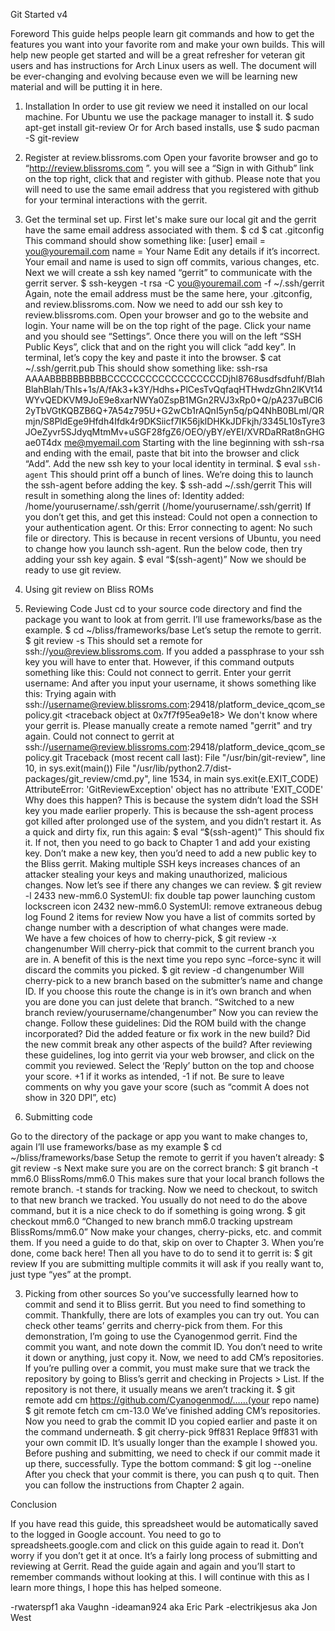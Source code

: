 Git Started v4

Foreword
This guide helps people learn git commands and how to get the features you want into your favorite rom and make your own builds. This will help new people get started and will be a great refresher for veteran git users and has instructions for Arch Linux users as well. The document will be ever-changing and evolving because even we will be learning new material and will be putting it in here.

1. Installation
In order to use git review we need it installed on our local machine.  For Ubuntu we use the package manager to install it.
$ sudo apt-get install git-review
Or for Arch based installs, use 
$ sudo pacman -S git-review

1. Register at review.blissroms.com
Open your favorite browser and go to “http://review.blissroms.com ”.  you will see a “Sign in with Github” link on the top right, click that and register with github.  Please note that you will need to use the same email address that you registered with github for your terminal interactions with the gerrit.
2. Get the terminal set up.
First let's make sure our local git and the gerrit have the same email address associated with them.
$ cd
$ cat .gitconfig
This command should show something like:
[user]
email = you@youremail.com
name = Your Name
Edit any details if it’s incorrect. Your email and name is used to sign off commits, various changes, etc.
Next we will create a ssh key named “gerrit” to communicate with the gerrit server.
$ ssh-keygen -t rsa -C you@youremail.com -f ~/.ssh/gerrit
Again, note the email address must be the same here, your .gitconfig, and review.blissroms.com.
Now we need to add our ssh key to review.blissroms.com.  Open your browser and go to the website and login.  Your name will be on the top right of the page.  Click your name and you should see “Settings”.  Once there you will on the left “SSH Public Keys”, click that and on the right you will click “add key”.
In terminal, let’s copy the key and paste it into the browser.
$ cat ~/.ssh/gerrit.pub
This should show something like:
ssh-rsa AAAABBBBBBBBBBCCCCCCCCCCCCCCCCCCDjhl8768usdfsdfuhf/BlahBlahBlah/ThIs+1s/A/fAk3+k3Y/Hdhs+PlCesTvQqfaqHTHwdzGhn2lKVt14WYvQEDKVM9JoE9e8xarNWYa0ZspB1MGn2RVJ3xRp0+Q/pA237uBCl62yTbVGtKQBZB6Q+7A54z795U+G2wCb1rAQnI5yn5q/pQ4NhB0BLml/QRmjn/S8PldEge9Hfdh4Ifdk4r9DKSiicf7IK56jklDHKkJDFkjh/3345L10sTyre3JOeZyvr5SJdyqMtmMv+uSGF28fgZ6/OEO/yBY/eYEI/XVRDaRRat8nGHGae0T4dx me@myemail.com
Starting with the line beginning with ssh-rsa and ending with the email, paste that bit into the browser and click “Add”.
Add the new ssh key to your local identity in terminal.
$ eval `ssh-agent`
This should print off a bunch of lines. We’re doing this to launch the ssh-agent before adding the key.
$ ssh-add ~/.ssh/gerrit
This will result in something along the lines of:
Identity added: /home/yourusername/.ssh/gerrit (/home/yourusername/.ssh/gerrit)
If you don’t get this, and get this instead:
Could not open a connection to your authentication agent.
Or this:
Error connecting to agent: No such file or directory.
This is because in recent versions of Ubuntu, you need to change how you launch ssh-agent. Run the below code, then try adding your ssh key again.
	$ eval “$(ssh-agent)”
Now we should be ready to use git review.

2. Using git review on Bliss ROMs
1. Reviewing Code
Just cd to your source code directory and find the package you want to look at from gerrit.  I’ll use frameworks/base as the example.
$ cd ~/bliss/frameworks/base
Let’s setup the remote to gerrit.
$ git review -s
This should set a remote for ssh://you@review.blissroms.com.  If you added a passphrase to your ssh key you will have to enter that.
	However, if this command outputs something like this:
	Could not connect to gerrit.
Enter your gerrit username: 
	And after you input your username, it shows something like this:
Trying again with ssh://username@review.blissroms.com:29418/platform_device_qcom_sepolicy.git
<traceback object at 0x7f7f95ea9e18>
We don't know where your gerrit is. Please manually create a remote
named "gerrit" and try again.
Could not connect to gerrit at ssh://username@review.blissroms.com:29418/platform_device_qcom_sepolicy.git
Traceback (most recent call last):
  File "/usr/bin/git-review", line 10, in <module>
    sys.exit(main())
  File "/usr/lib/python2.7/dist-packages/git_review/cmd.py", line 1534, in main
    sys.exit(e.EXIT_CODE)
AttributeError: 'GitReviewException' object has no attribute 'EXIT_CODE'
Why does this happen? This is because the system didn’t load the SSH key you made earlier properly. This is because the ssh-agent process got killed after prolonged use of the system, and you didn’t restart it.
As a quick and dirty fix, run this again:
	$ eval “$(ssh-agent)”
	This should fix it. If not, then you need to go back to Chapter 1 and add your existing key. Don’t make a new key, then you’d need to add a new public key to the Bliss gerrit. Making multiple SSH keys increases chances of an attacker stealing your keys and making unauthorized, malicious changes.
Now let’s see if there any changes we can review.
$ git review -l 
2433  new-mm6.0  SystemUI: fix double tap power launching custom lockscreen icon
2432  new-mm6.0  SystemUI: remove extraneous debug log
Found 2 items for review
Now you have a list of commits sorted by change number with a description of what changes were made.  
We have a few choices of how to cherry-pick, 
$ git review -x changenumber
Will cherry-pick that commit to the current branch you are in.  A benefit of this is the next time you repo sync –force-sync it will discard the commits you picked.
$ git review -d changenumber
Will cherry-pick to a new branch based on the submitter’s name and change ID.  If you choose this route the change is in it’s own branch and when you are done you can just delete that branch.
“Switched to a new branch review/yourusername/changenumber”
Now you can review the change. Follow these guidelines:
Did the ROM build with the change incorporated?
Did the added feature or fix work in the new build?
Did the new commit break any other aspects of the build?
	After reviewing these guidelines, log into gerrit via your web browser, and click on the commit you reviewed. Select the ‘Reply’ button on the top and choose your score. +1 if it works as intended, -1 if not. Be sure to leave comments on why you gave your score (such as “commit A does not show in 320 DPI”, etc)

2. Submitting code

Go to the directory of the package or app you want to make changes to, again I’ll use frameworks/base as my example
$ cd ~/bliss/frameworks/base
Setup the remote to gerrit if you haven’t already:
$ git review -s
Next make sure you are on the correct branch:
$ git branch -t mm6.0 BlissRoms/mm6.0
This makes sure that your local branch follows the remote branch. -t stands for tracking. Now we need to checkout, to switch to that new branch we tracked. You usually do not need to do the above command, but it is a nice check to do if something is going wrong.
$ git checkout mm6.0
“Changed to new branch mm6.0 tracking upstream BlissRoms/mm6.0”
Now make your changes, cherry-picks, etc. and commit them. If you need a guide to do that, skip on over to Chapter 3. When you’re done, come back here! Then all you have to do to send it to gerrit is:
$ git review
If you are submitting multiple commits it will ask if you really want to, just type “yes” at the prompt.

3. Picking from other sources
	So you’ve successfully learned how to commit and send it to Bliss gerrit. But you need to find something to commit. Thankfully, there are lots of examples you can try out. You can check other teams’ gerrits and cherry-pick from them.
	For this demonstration, I’m going to use the Cyanogenmod gerrit. Find the commit you want, and note down the commit ID. You don’t need to write it down or anything, just copy it.
	Now, we need to add CM’s repositories. If you’re pulling over a commit, you must make sure that we track the repository by going to Bliss’s gerrit and checking in Projects > List. If the repository is not there, it usually means we aren’t tracking it.
	$ git remote add cm https://github.com/Cyanogenmod/……(your repo name)
	$ git remote fetch cm cm-13.0
	We’ve finished adding CM’s repositories. Now you need to grab the commit ID you copied earlier and paste it on the command underneath.
	$ git cherry-pick 9ff831
	Replace 9ff831 with your own commit ID. It’s usually longer than the example I showed you.
	Before pushing and submitting, we need to check if our commit made it up there, successfully. Type the bottom command:
	$ git log --oneline
	After you check that your commit is there, you can push q to quit. Then you can follow the instructions from Chapter 2 again.

Conclusion

If you have read this guide, this spreadsheet would be automatically saved to the logged in Google account. You need to go to spreadsheets.google.com and click on this guide again to read it.
Don’t worry if you don’t get it at once. It’s a fairly long process of submitting and reviewing at Gerrit. Read the guide again and again and you’ll start to remember commands without looking at this.
I will continue with this as I learn more things, I hope this has helped someone. 

-rwaterspf1 aka Vaughn
	-ideaman924 aka Eric Park
	-electrikjesus aka Jon West

